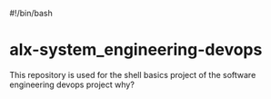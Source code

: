 #!/bin/bash
# alx-system_engineering-devops
This repository is used for the shell basics project of the software engineering devops project
why?

